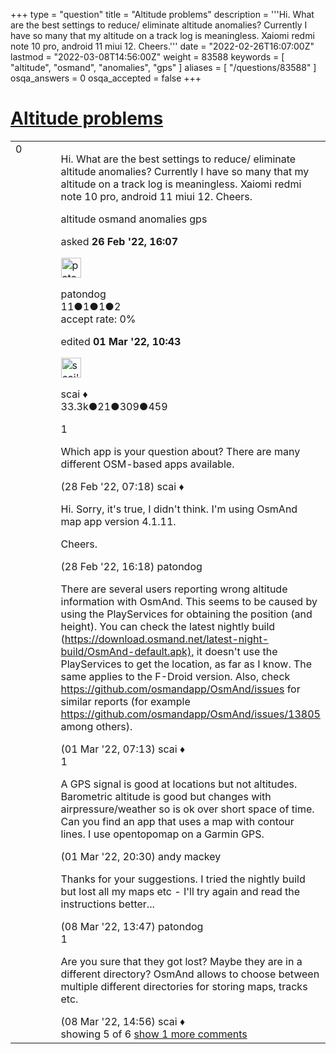 +++
type = "question"
title = "Altitude problems"
description = '''Hi. What are the best settings to reduce/ eliminate altitude anomalies? Currently I have so many that my altitude on a track log is meaningless. Xaiomi redmi note 10 pro, android 11 miui 12. Cheers.'''
date = "2022-02-26T16:07:00Z"
lastmod = "2022-03-08T14:56:00Z"
weight = 83588
keywords = [ "altitude", "osmand", "anomalies", "gps" ]
aliases = [ "/questions/83588" ]
osqa_answers = 0
osqa_accepted = false
+++

<div class="headNormal">

# [Altitude problems](/questions/83588/altitude-problems)

</div>

<div id="main-body">

<div id="askform">

<table id="question-table" style="width:100%;">
<colgroup>
<col style="width: 50%" />
<col style="width: 50%" />
</colgroup>
<tbody>
<tr>
<td style="width: 30px; vertical-align: top"><div class="vote-buttons">
<span id="post-83588-upvote" class="ajax-command post-vote up" rel="nofollow" title="I like this post (click again to cancel)"> </span>
<div id="post-83588-score" class="post-score" title="current number of votes">
0
</div>
<span id="post-83588-downvote" class="ajax-command post-vote down" rel="nofollow" title="I dont like this post (click again to cancel)"> </span> <span id="favorite-mark" class="ajax-command favorite-mark" rel="nofollow" title="mark/unmark this question as favorite (click again to cancel)"> </span>
<div id="favorite-count" class="favorite-count">
&#10;</div>
</div></td>
<td><div id="item-right">
<div class="question-body">
<p>Hi. What are the best settings to reduce/ eliminate altitude anomalies? Currently I have so many that my altitude on a track log is meaningless. Xaiomi redmi note 10 pro, android 11 miui 12. Cheers.</p>
</div>
<div id="question-tags" class="tags-container tags">
<span class="post-tag tag-link-altitude" rel="tag" title="see questions tagged &#39;altitude&#39;">altitude</span> <span class="post-tag tag-link-osmand" rel="tag" title="see questions tagged &#39;osmand&#39;">osmand</span> <span class="post-tag tag-link-anomalies" rel="tag" title="see questions tagged &#39;anomalies&#39;">anomalies</span> <span class="post-tag tag-link-gps" rel="tag" title="see questions tagged &#39;gps&#39;">gps</span>
</div>
<div id="question-controls" class="post-controls">
&#10;</div>
<div class="post-update-info-container">
<div class="post-update-info post-update-info-user">
<p>asked <strong>26 Feb '22, 16:07</strong></p>
<img src="https://secure.gravatar.com/avatar/607fcb59626883da2fa169e380ff5443?s=32&amp;d=identicon&amp;r=g" class="gravatar" width="32" height="32" alt="patondog&#39;s gravatar image" />
<p><span>patondog</span><br />
<span class="score" title="11 reputation points">11</span><span title="1 badges"><span class="badge1">●</span><span class="badgecount">1</span></span><span title="1 badges"><span class="silver">●</span><span class="badgecount">1</span></span><span title="2 badges"><span class="bronze">●</span><span class="badgecount">2</span></span><br />
<span class="accept_rate" title="Rate of the user&#39;s accepted answers">accept rate:</span> <span title="patondog has no accepted answers">0%</span></p>
</div>
<div class="post-update-info post-update-info-edited">
<p><span> edited <strong>01 Mar '22, 10:43</strong> </span></p>
<img src="https://secure.gravatar.com/avatar/52d3234f3be58156770e8a91d575bfbd?s=32&amp;d=identicon&amp;r=g" class="gravatar" width="32" height="32" alt="scai&#39;s gravatar image" />
<p><span>scai ♦</span><br />
<span class="score" title="33317 reputation points"><span>33.3k</span></span><span title="21 badges"><span class="badge1">●</span><span class="badgecount">21</span></span><span title="309 badges"><span class="silver">●</span><span class="badgecount">309</span></span><span title="459 badges"><span class="bronze">●</span><span class="badgecount">459</span></span></p>
</div>
</div>
<div id="comments-container-83588" class="comments-container">
<span id="83599"></span>
<div id="comment-83599" class="comment">
<div id="post-83599-score" class="comment-score">
1
</div>
<div class="comment-text">
<p>Which app is your question about? There are many different OSM-based apps available.</p>
</div>
<div id="comment-83599-info" class="comment-info">
<span class="comment-age">(28 Feb '22, 07:18)</span> <span class="comment-user userinfo">scai ♦</span>
</div>
</div>
<span id="83612"></span>
<div id="comment-83612" class="comment">
<div id="post-83612-score" class="comment-score">
&#10;</div>
<div class="comment-text">
<p>Hi. Sorry, it's true, I didn't think. I'm using OsmAnd map app version 4.1.11.</p>
<p>Cheers.</p>
</div>
<div id="comment-83612-info" class="comment-info">
<span class="comment-age">(28 Feb '22, 16:18)</span> <span class="comment-user userinfo">patondog</span>
</div>
</div>
<span id="83616"></span>
<div id="comment-83616" class="comment">
<div id="post-83616-score" class="comment-score">
&#10;</div>
<div class="comment-text">
<p>There are several users reporting wrong altitude information with OsmAnd. This seems to be caused by using the PlayServices for obtaining the position (and height). You can check the latest nightly build (<a href="https://download.osmand.net/latest-night-build/OsmAnd-default.apk),">https://download.osmand.net/latest-night-build/OsmAnd-default.apk),</a> it doesn't use the PlayServices to get the location, as far as I know. The same applies to the F-Droid version. Also, check <a href="https://github.com/osmandapp/OsmAnd/issues">https://github.com/osmandapp/OsmAnd/issues</a> for similar reports (for example <a href="https://github.com/osmandapp/OsmAnd/issues/13805">https://github.com/osmandapp/OsmAnd/issues/13805</a> among others).</p>
</div>
<div id="comment-83616-info" class="comment-info">
<span class="comment-age">(01 Mar '22, 07:13)</span> <span class="comment-user userinfo">scai ♦</span>
</div>
</div>
<span id="83623"></span>
<div id="comment-83623" class="comment">
<div id="post-83623-score" class="comment-score">
1
</div>
<div class="comment-text">
<p>A GPS signal is good at locations but not altitudes. Barometric altitude is good but changes with airpressure/weather so is ok over short space of time. Can you find an app that uses a map with contour lines. I use opentopomap on a Garmin GPS.</p>
</div>
<div id="comment-83623-info" class="comment-info">
<span class="comment-age">(01 Mar '22, 20:30)</span> <span class="comment-user userinfo">andy mackey</span>
</div>
</div>
<span id="83749"></span>
<div id="comment-83749" class="comment not_top_scorer">
<div id="post-83749-score" class="comment-score">
&#10;</div>
<div class="comment-text">
<p>Thanks for your suggestions. I tried the nightly build but lost all my maps etc - I'll try again and read the instructions better...</p>
</div>
<div id="comment-83749-info" class="comment-info">
<span class="comment-age">(08 Mar '22, 13:47)</span> <span class="comment-user userinfo">patondog</span>
</div>
</div>
<span id="83751"></span>
<div id="comment-83751" class="comment">
<div id="post-83751-score" class="comment-score">
1
</div>
<div class="comment-text">
<p>Are you sure that they got lost? Maybe they are in a different directory? OsmAnd allows to choose between multiple different directories for storing maps, tracks etc.</p>
</div>
<div id="comment-83751-info" class="comment-info">
<span class="comment-age">(08 Mar '22, 14:56)</span> <span class="comment-user userinfo">scai ♦</span>
</div>
</div>
</div>
<div id="comment-tools-83588" class="comment-tools">
<span class="comments-showing"> showing 5 of 6 </span> <a href="#" class="show-all-comments-link">show 1 more comments</a>
</div>
<div class="clear">
&#10;</div>
<div id="comment-83588-form-container" class="comment-form-container">
&#10;</div>
<div class="clear">
&#10;</div>
</div></td>
</tr>
</tbody>
</table>

</div>

</div>

